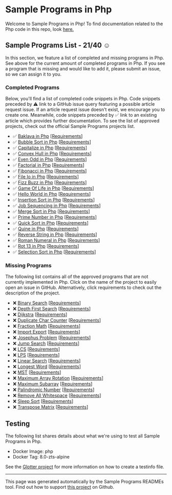 # Sample Programs in Php

Welcome to Sample Programs in Php! To find documentation related to the Php code in this repo, look [here.](https://sampleprograms.io/languages/php)

## Sample Programs List - 21/40 :relaxed:

In this section, we feature a list of completed and missing programs in Php. See above for the current amount of completed programs in Php. If you see a program that is missing and would like to add it, please submit an issue, so we can assign it to you.

### Completed Programs

Below, you'll find a list of completed code snippets in Php. Code snippets preceded by :warning: link to a GitHub issue query featuring a possible article request issue. If an article request issue doesn't exist, we encourage you to create one. Meanwhile, code snippets preceded by :white_check_mark: link to an existing article which provides further documentation. To see the list of approved projects, check out the official Sample Programs projects list.

- :white_check_mark: [Baklava in Php](https://sampleprograms.io/projects/baklava/php) [[Requirements](https://sampleprograms.io/projects/baklava)]
- :white_check_mark: [Bubble Sort in Php](https://sampleprograms.io/projects/bubble-sort/php) [[Requirements](https://sampleprograms.io/projects/bubble-sort)]
- :white_check_mark: [Capitalize in Php](https://sampleprograms.io/projects/capitalize/php) [[Requirements](https://sampleprograms.io/projects/capitalize)]
- :white_check_mark: [Convex Hull in Php](https://sampleprograms.io/projects/convex-hull/php) [[Requirements](https://sampleprograms.io/projects/convex-hull)]
- :white_check_mark: [Even Odd in Php](https://sampleprograms.io/projects/even-odd/php) [[Requirements](https://sampleprograms.io/projects/even-odd)]
- :white_check_mark: [Factorial in Php](https://sampleprograms.io/projects/factorial/php) [[Requirements](https://sampleprograms.io/projects/factorial)]
- :white_check_mark: [Fibonacci in Php](https://sampleprograms.io/projects/fibonacci/php) [[Requirements](https://sampleprograms.io/projects/fibonacci)]
- :white_check_mark: [File Io in Php](https://sampleprograms.io/projects/file-io/php) [[Requirements](https://sampleprograms.io/projects/file-io)]
- :white_check_mark: [Fizz Buzz in Php](https://sampleprograms.io/projects/fizz-buzz/php) [[Requirements](https://sampleprograms.io/projects/fizz-buzz)]
- :white_check_mark: [Game Of Life in Php](https://sampleprograms.io/projects/game-of-life/php) [[Requirements](https://sampleprograms.io/projects/game-of-life)]
- :white_check_mark: [Hello World in Php](https://sampleprograms.io/projects/hello-world/php) [[Requirements](https://sampleprograms.io/projects/hello-world)]
- :white_check_mark: [Insertion Sort in Php](https://sampleprograms.io/projects/insertion-sort/php) [[Requirements](https://sampleprograms.io/projects/insertion-sort)]
- :white_check_mark: [Job Sequencing in Php](https://sampleprograms.io/projects/job-sequencing/php) [[Requirements](https://sampleprograms.io/projects/job-sequencing)]
- :white_check_mark: [Merge Sort in Php](https://sampleprograms.io/projects/merge-sort/php) [[Requirements](https://sampleprograms.io/projects/merge-sort)]
- :white_check_mark: [Prime Number in Php](https://sampleprograms.io/projects/prime-number/php) [[Requirements](https://sampleprograms.io/projects/prime-number)]
- :white_check_mark: [Quick Sort in Php](https://sampleprograms.io/projects/quick-sort/php) [[Requirements](https://sampleprograms.io/projects/quick-sort)]
- :white_check_mark: [Quine in Php](https://sampleprograms.io/projects/quine/php) [[Requirements](https://sampleprograms.io/projects/quine)]
- :white_check_mark: [Reverse String in Php](https://sampleprograms.io/projects/reverse-string/php) [[Requirements](https://sampleprograms.io/projects/reverse-string)]
- :white_check_mark: [Roman Numeral in Php](https://sampleprograms.io/projects/roman-numeral/php) [[Requirements](https://sampleprograms.io/projects/roman-numeral)]
- :white_check_mark: [Rot 13 in Php](https://sampleprograms.io/projects/rot-13/php) [[Requirements](https://sampleprograms.io/projects/rot-13)]
- :white_check_mark: [Selection Sort in Php](https://sampleprograms.io/projects/selection-sort/php) [[Requirements](https://sampleprograms.io/projects/selection-sort)]

### Missing Programs

The following list contains all of the approved programs that are not currently implemented in Php. Click on the name of the project to easily open an issue in GitHub. Alternatively, click requirements to check out the description of the project.

- :x: [Binary Search](https://github.com/TheRenegadeCoder/sample-programs/issues/new?assignees=&labels=enhancement&template=code-snippet-request.md&title=Add+Binary+Search+in+php) [[Requirements](https://sampleprograms.io/projects/binary-search)]
- :x: [Depth First Search](https://github.com/TheRenegadeCoder/sample-programs/issues/new?assignees=&labels=enhancement&template=code-snippet-request.md&title=Add+Depth+First+Search+in+php) [[Requirements](https://sampleprograms.io/projects/depth-first-search)]
- :x: [Dijkstra](https://github.com/TheRenegadeCoder/sample-programs/issues/new?assignees=&labels=enhancement&template=code-snippet-request.md&title=Add+Dijkstra+in+php) [[Requirements](https://sampleprograms.io/projects/dijkstra)]
- :x: [Duplicate Char Counter](https://github.com/TheRenegadeCoder/sample-programs/issues/new?assignees=&labels=enhancement&template=code-snippet-request.md&title=Add+Duplicate+Char+Counter+in+php) [[Requirements](https://sampleprograms.io/projects/duplicate-char-counter)]
- :x: [Fraction Math](https://github.com/TheRenegadeCoder/sample-programs/issues/new?assignees=&labels=enhancement&template=code-snippet-request.md&title=Add+Fraction+Math+in+php) [[Requirements](https://sampleprograms.io/projects/fraction-math)]
- :x: [Import Export](https://github.com/TheRenegadeCoder/sample-programs/issues/new?assignees=&labels=enhancement&template=code-snippet-request.md&title=Add+Import+Export+in+php) [[Requirements](https://sampleprograms.io/projects/import-export)]
- :x: [Josephus Problem](https://github.com/TheRenegadeCoder/sample-programs/issues/new?assignees=&labels=enhancement&template=code-snippet-request.md&title=Add+Josephus+Problem+in+php) [[Requirements](https://sampleprograms.io/projects/josephus-problem)]
- :x: [Jump Search](https://github.com/TheRenegadeCoder/sample-programs/issues/new?assignees=&labels=enhancement&template=code-snippet-request.md&title=Add+Jump+Search+in+php) [[Requirements](https://sampleprograms.io/projects/jump-search)]
- :x: [LCS](https://github.com/TheRenegadeCoder/sample-programs/issues/new?assignees=&labels=enhancement&template=code-snippet-request.md&title=Add+LCS+in+php) [[Requirements](https://sampleprograms.io/projects/lcs)]
- :x: [LPS](https://github.com/TheRenegadeCoder/sample-programs/issues/new?assignees=&labels=enhancement&template=code-snippet-request.md&title=Add+LPS+in+php) [[Requirements](https://sampleprograms.io/projects/lps)]
- :x: [Linear Search](https://github.com/TheRenegadeCoder/sample-programs/issues/new?assignees=&labels=enhancement&template=code-snippet-request.md&title=Add+Linear+Search+in+php) [[Requirements](https://sampleprograms.io/projects/linear-search)]
- :x: [Longest Word](https://github.com/TheRenegadeCoder/sample-programs/issues/new?assignees=&labels=enhancement&template=code-snippet-request.md&title=Add+Longest+Word+in+php) [[Requirements](https://sampleprograms.io/projects/longest-word)]
- :x: [MST](https://github.com/TheRenegadeCoder/sample-programs/issues/new?assignees=&labels=enhancement&template=code-snippet-request.md&title=Add+MST+in+php) [[Requirements](https://sampleprograms.io/projects/mst)]
- :x: [Maximum Array Rotation](https://github.com/TheRenegadeCoder/sample-programs/issues/new?assignees=&labels=enhancement&template=code-snippet-request.md&title=Add+Maximum+Array+Rotation+in+php) [[Requirements](https://sampleprograms.io/projects/maximum-array-rotation)]
- :x: [Maximum Subarray](https://github.com/TheRenegadeCoder/sample-programs/issues/new?assignees=&labels=enhancement&template=code-snippet-request.md&title=Add+Maximum+Subarray+in+php) [[Requirements](https://sampleprograms.io/projects/maximum-subarray)]
- :x: [Palindromic Number](https://github.com/TheRenegadeCoder/sample-programs/issues/new?assignees=&labels=enhancement&template=code-snippet-request.md&title=Add+Palindromic+Number+in+php) [[Requirements](https://sampleprograms.io/projects/palindromic-number)]
- :x: [Remove All Whitespace](https://github.com/TheRenegadeCoder/sample-programs/issues/new?assignees=&labels=enhancement&template=code-snippet-request.md&title=Add+Remove+All+Whitespace+in+php) [[Requirements](https://sampleprograms.io/projects/remove-all-whitespace)]
- :x: [Sleep Sort](https://github.com/TheRenegadeCoder/sample-programs/issues/new?assignees=&labels=enhancement&template=code-snippet-request.md&title=Add+Sleep+Sort+in+php) [[Requirements](https://sampleprograms.io/projects/sleep-sort)]
- :x: [Transpose Matrix](https://github.com/TheRenegadeCoder/sample-programs/issues/new?assignees=&labels=enhancement&template=code-snippet-request.md&title=Add+Transpose+Matrix+in+php) [[Requirements](https://sampleprograms.io/projects/transpose-matrix)]

## Testing

The following list shares details about what we're using to test all Sample Programs in Php.

- Docker Image: php
- Docker Tag: 8.0-zts-alpine

See the [Glotter project](https://github.com/auroq/glotter) for more information on how to create a testinfo file.

---

This page was generated automatically by the Sample Programs READMEs tool. Find out how to support [this project](https://github.com/TheRenegadeCoder/sample-programs-readmes) on Github.